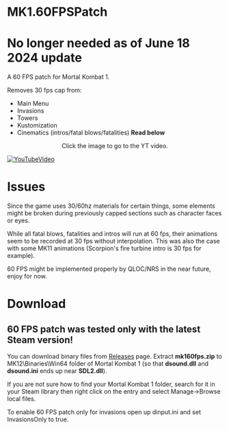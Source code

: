 # MK1.60FPSPatch

# No longer needed as of June 18 2024 update

A 60 FPS patch for Mortal Kombat 1.

Removes 30 fps cap from:
- Main Menu
- Invasions
- Towers
- Kustomization
- Cinematics (intros/fatal blows/fatalities) **Read below**

<p align="center">Click the image to go to the YT video.</p>

[![YouTubeVideo](https://i.imgur.com/n89ajEH.jpg)](https://www.youtube.com/watch?v=3wBk2euEs0Q)


# Issues

Since the game uses 30/60hz materials for certain things, some elements might be
broken during previously capped sections such as character faces or eyes.

While all fatal blows, fatalities and intros will run at 60 fps, their animations
seem to be recorded at 30 fps without interpolation. This was also the case
with some MK11 animations (Scorpion's fire turbine intro is 30 fps for example).

60 FPS might be implemented properly by QLOC/NRS in the near future, enjoy for now.



# Download

##  60 FPS patch was tested only with the latest Steam version!

You can download binary files from [Releases](https://github.com/ermaccer/MK160FPSPatch/releases) page. Extract **mk160fps.zip**
to MK12\Binaries\Win64 folder of Mortal Kombat 1 (so that **dsound.dll** and **dsound.ini** ends up near **SDL2.dll**).

If you are not sure how to find your Mortal Kombat 1 folder, search for it in your Steam library then right click on the entry and select Manage->Browse local files.

To enable 60 FPS patch only for invasions open up dinput.ini and set InvasionsOnly to true.

